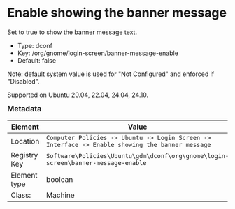 # Enable showing the banner message

Set to true to show the banner message text.

- Type: dconf
- Key: /org/gnome/login-screen/banner-message-enable
- Default: false

Note: default system value is used for "Not Configured" and enforced if "Disabled".

Supported on Ubuntu 20.04, 22.04, 24.04, 24.10.



<span style="font-size: larger;">**Metadata**</span>

| Element      | Value                          |
| ---          | ---                            |
| Location     | <code>Computer Policies -> Ubuntu -> Login Screen -> Interface -> Enable showing the banner message</code>     |
| Registry Key | <code>Software\Policies\Ubuntu\gdm\dconf\org\gnome\login-screen\banner-message-enable</code>          |
| Element type | boolean               |
| Class:       | Machine                     |
